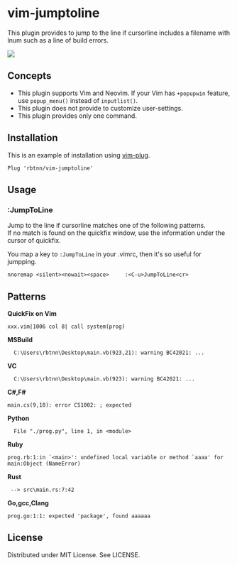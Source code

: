 
# vim-jumptoline

This plugin provides to jump to the line if cursorline includes a filename with lnum such as a line of build errors.

![](https://raw.githubusercontent.com/rbtnn/vim-jumptoline/master/jumptoline.gif)

## Concepts

* This plugin supports Vim and Neovim. If your Vim has `+popupwin` feature, use `popup_menu()` instead of `inputlist()`.
* This plugin does not provide to customize user-settings.
* This plugin provides only one command.

## Installation

This is an example of installation using [vim-plug](https://github.com/junegunn/vim-plug).

```
Plug 'rbtnn/vim-jumptoline'
```

## Usage

### :JumpToLine

Jump to the line if cursorline matches one of the following patterns.  
If no match is found on the quickfix window, use the information under the cursor of quickfix.  

You map a key to `:JumpToLine` in your .vimrc, then it's so useful for jumpping.

```
nnoremap <silent><nowait><space>     :<C-u>JumpToLine<cr>
```

## Patterns

__QuickFix on Vim__
```
xxx.vim|1006 col 8| call system(prog)
```

__MSBuild__
```
  C:\Users\rbtnn\Desktop\main.vb(923,21): warning BC42021: ...
```

__VC__
```
  C:\Users\rbtnn\Desktop\main.vb(923): warning BC42021: ...
```

__C#,F#__
```
main.cs(9,10): error CS1002: ; expected
```

__Python__
```
  File "./prog.py", line 1, in <module>
```

__Ruby__
```
prog.rb:1:in `<main>': undefined local variable or method `aaaa' for main:Object (NameError)
```

__Rust__
```
 --> src\main.rs:7:42
```

__Go,gcc,Clang__
```
prog.go:1:1: expected 'package', found aaaaaa
```

## License

Distributed under MIT License. See LICENSE.
